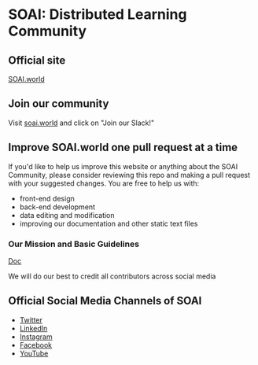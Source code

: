 # SOAI: Distributed Learning Community

## Official site
[SOAI.world](https://soai.world)


## Join our community
Visit [soai.world](https://soai.world) and click on "Join our Slack!"


## Improve SOAI.world one pull request at a time

If you'd like to help us improve this website or anything about the SOAI Community, please consider reviewing this repo and making a pull request with your suggested changes. You are free to help us with:
* front-end design 
* back-end development
* data editing and modification
* improving our documentation and other static text files

### Our Mission and Basic Guidelines
[Doc](https://github.com/noveoko/soai/blob/master/governance/mission.md)

We will do our best to credit all contributors across social media

## Official Social Media Channels of **SOAI**

* [Twitter](https://twitter.com/soaiworld)
* [LinkedIn](https://www.linkedin.com/company/school-of-ai)
* [Instagram](https://www.instagram.com/soaiworld/)
* [Facebook](https://www.facebook.com/SchoolOfAIOfficial/)
* [YouTube](https://www.youtube.com/channel/UCQ8OQiZVV5ZRGdiBe3LmITw)
